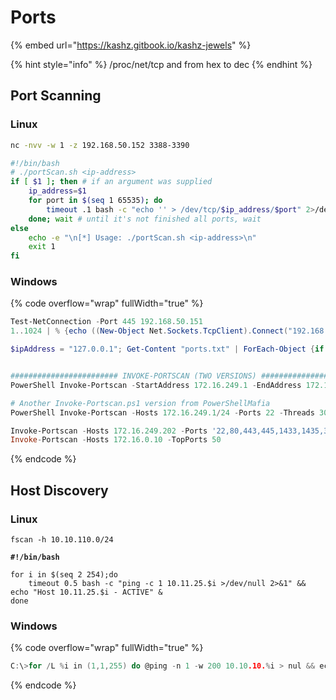 # Ports

{% embed url="https://kashz.gitbook.io/kashz-jewels" %}

{% hint style="info" %}
/proc/net/tcp and from hex to dec
{% endhint %}

## Port Scanning

### Linux

```bash
nc -nvv -w 1 -z 192.168.50.152 3388-3390

#!/bin/bash
# ./portScan.sh <ip-address>
if [ $1 ]; then # if an argument was supplied
	ip_address=$1
	for port in $(seq 1 65535); do
		timeout .1 bash -c "echo '' > /dev/tcp/$ip_address/$port" 2>/dev/null && echo "[*] Port $port - OPEN" & # & for multithreading
	done; wait # until it's not finished all ports, wait
else
	echo -e "\n[*] Usage: ./portScan.sh <ip-address>\n"
	exit 1
fi
```

### Windows

{% code overflow="wrap" fullWidth="true" %}
```powershell
Test-NetConnection -Port 445 192.168.50.151
1..1024 | % {echo ((New-Object Net.Sockets.TcpClient).Connect("192.168.0.10", $)) "TCP port $ is open"} 2>$null

$ipAddress = "127.0.0.1"; Get-Content "ports.txt" | ForEach-Object {if ((New-Object System.Net.Sockets.TcpClient).Connect($ipAddress, $_)) { "Port $_ is open." } else { "Port $_ is closed." }}


######################## INVOKE-PORTSCAN (TWO VERSIONS) ###########################
PowerShell Invoke-Portscan -StartAddress 172.16.249.1 -EndAddress 172.16.249.255 -Ports 22 -Threads 30 | Where { $_.Alive -eq "True" }

# Another Invoke-Portscan.ps1 version from PowerShellMafia
PowerShell Invoke-Portscan -Hosts 172.16.249.1/24 -Ports 22 -Threads 30 | Where { $_.Alive -eq "True" }

Invoke-Portscan -Hosts 172.16.249.202 -Ports '22,80,443,445,1433,1435,3389,5985' -Threads 30
Invoke-Portscan -Hosts 172.16.0.10 -TopPorts 50
```
{% endcode %}

## Host Discovery

### Linux

<pre class="language-bash" data-overflow="wrap" data-full-width="true"><code class="lang-bash">fscan -h 10.10.110.0/24
<strong>
</strong><strong>#!/bin/bash
</strong>
for i in $(seq 2 254);do
	timeout 0.5 bash -c "ping -c 1 10.11.25.$i >/dev/null 2>&#x26;1" &#x26;&#x26; echo "Host 10.11.25.$i - ACTIVE" &#x26;
done
</code></pre>

### Windows

{% code overflow="wrap" fullWidth="true" %}
```c
C:\>for /L %i in (1,1,255) do @ping -n 1 -w 200 10.10.10.%i > nul && echo 10.10.10.%i is up.
```
{% endcode %}
